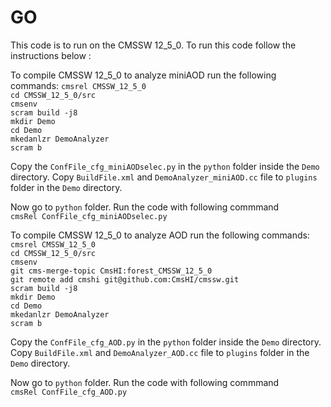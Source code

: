 # GO
This code is to run on the CMSSW 12_5_0. To run this code follow the instructions below :

To compile CMSSW 12_5_0 to analyze miniAOD run the following commands:
`cmsrel CMSSW_12_5_0` <br />
`cd CMSSW_12_5_0/src` <br />
`cmsenv` <br /> 
`scram build -j8` <br/>
`mkdir Demo` <br />
`cd Demo` <br />
`mkedanlzr DemoAnalyzer` <br />
`scram b` <br />

Copy the `ConfFile_cfg_miniAODselec.py` in the `python` folder inside the `Demo` directory. Copy `BuildFile.xml` and `DemoAnalyzer_miniAOD.cc` file to `plugins` folder in the `Demo` directory. <br />

Now go to `python` folder.
Run the code with following commmand <br />
`cmsRel ConfFile_cfg_miniAODselec.py`


To compile CMSSW 12_5_0 to analyze AOD run the following commands:
`cmsrel CMSSW_12_5_0` <br />
`cd CMSSW_12_5_0/src` <br />
`cmsenv` <br /> 
`git cms-merge-topic CmsHI:forest_CMSSW_12_5_0` <br />
`git remote add cmshi git@github.com:CmsHI/cmssw.git` <br />
`scram build -j8` <br />
`mkdir Demo` <br />
`cd Demo` <br />
`mkedanlzr DemoAnalyzer` <br />
`scram b` <br />

Copy the `ConfFile_cfg_AOD.py` in the `python` folder inside the `Demo` directory. Copy `BuildFile.xml` and `DemoAnalyzer_AOD.cc` file to `plugins` folder in the `Demo` directory. <br />

Now go to `python` folder.
Run the code with following commmand <br />
`cmsRel ConfFile_cfg_AOD.py`
